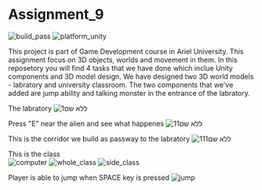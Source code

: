 # Assignment_9
![build_pass](https://img.shields.io/badge/build-pass-brightgreen) ![platform_unity](https://img.shields.io/badge/platform-unity-red)  

This project is part of Game Development course in Ariel University. This assignment focus on 3D objects, worlds and movement in them.
In this reposetory you will find 4 tasks that we have done which inclue Unity components and 3D model design.
We have designed two 3D world models - labratory and university classroom.
The two components that we've added are jump ability and talking monster in the entrance of the labratory.

The labratory
![ללא שם1](https://user-images.githubusercontent.com/57867818/102939433-f7f99e00-44b6-11eb-8710-a2381226f18a.png)  

Press "E" near the alien and see what happenes
![11ללא שם](https://user-images.githubusercontent.com/57867818/102939437-fa5bf800-44b6-11eb-9101-0027807b2400.png)  

This is the corridor we build as passway to the labratory
![ללא שם111](https://user-images.githubusercontent.com/57867818/102939441-fb8d2500-44b6-11eb-8198-a33ea0b8a92e.png)   

This is the class  
![computer](https://user-images.githubusercontent.com/73671381/102945054-5b8ac800-44c5-11eb-940f-672deda540fc.jpg)
![whole_class](https://user-images.githubusercontent.com/73671381/102945062-5e85b880-44c5-11eb-9313-86425005c3b6.jpg)
![side_class](https://user-images.githubusercontent.com/73671381/102945065-60e81280-44c5-11eb-9d8e-82daecdafabc.jpg)

Player is able to jump when SPACE key is pressed
![jump](https://user-images.githubusercontent.com/44766214/102947017-03ef5b00-44cb-11eb-9e9b-63a589df2936.png)
